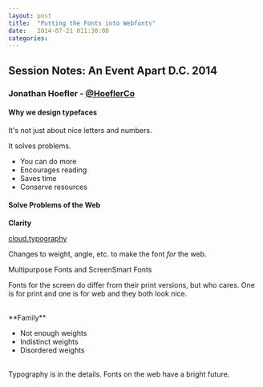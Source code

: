 ```yaml
---
layout: post
title:  "Putting the Fonts into Webfonts"
date:   2014-07-21 011:30:00
categories:
---
```


## Session Notes: An Event Apart D.C. 2014


### Jonathan Hoefler - [@HoeflerCo]


#### Why we design typefaces

It's not just about nice letters and numbers.

It solves problems.

- You can do more
- Encourages reading
- Saves time 
- Conserve resources

#### Solve Problems of the Web

**Clarity**

[cloud.typography](http://www.typography.com/cloud/welcome/)

Changes to weight, angle, etc. to make the font *for* the web.

Multipurpose Fonts and ScreenSmart Fonts

Fonts for the screen do differ from their print versions, but who cares. One is for print and one is for web and they both look nice.

<br>
**Family**

- Not enough weights
- Indistinct weights
- Disordered weights
<br>
Typography is in the details. Fonts on the web have a bright future.



[@HoeflerCo]:http://twitter.com/hoeflerco